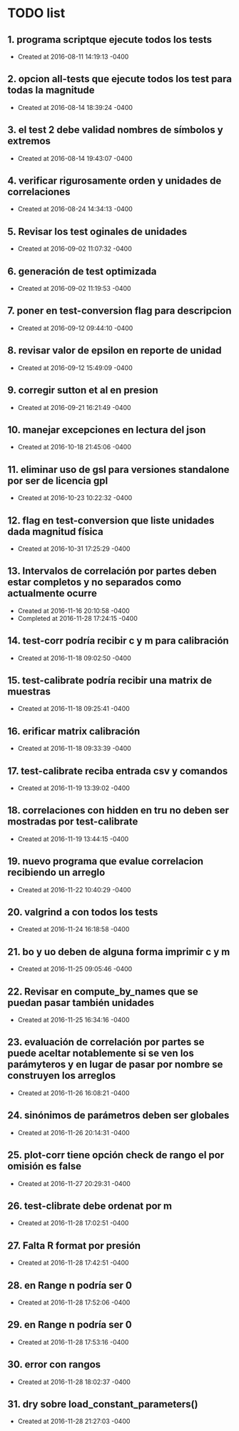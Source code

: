 # TODO list
## 1. programa scriptque ejecute todos los tests
- Created at   2016-08-11 14:19:13 -0400

## 2. opcion all-tests que ejecute todos los test para todas la magnitude
- Created at   2016-08-14 18:39:24 -0400

## 3. el test 2 debe validad nombres de símbolos y extremos
- Created at   2016-08-14 19:43:07 -0400

## 4. verificar rigurosamente orden y unidades de correlaciones
- Created at   2016-08-24 14:34:13 -0400

## 5. Revisar los test oginales de unidades
- Created at   2016-09-02 11:07:32 -0400

## 6. generación de test optimizada
- Created at   2016-09-02 11:19:53 -0400

## 7. poner en test-conversion flag para descripcion
- Created at   2016-09-12 09:44:10 -0400

## 8. revisar valor de epsilon en reporte de unidad
- Created at   2016-09-12 15:49:09 -0400

## 9. corregir sutton et al en presion
- Created at   2016-09-21 16:21:49 -0400

## 10. manejar excepciones en lectura del json
- Created at   2016-10-18 21:45:06 -0400

## 11. eliminar uso de gsl para versiones standalone por ser de licencia gpl
- Created at   2016-10-23 10:22:32 -0400

## 12. flag en test-conversion que liste unidades dada magnitud física
- Created at   2016-10-31 17:25:29 -0400

## 13. Intervalos de correlación por partes deben estar completos y no separados como actualmente ocurre
- Created at   2016-11-16 20:10:58 -0400
- Completed at 2016-11-28 17:24:15 -0400

## 14. test-corr podría recibir c y m para calibración
- Created at   2016-11-18 09:02:50 -0400

## 15. test-calibrate podría recibir una matrix de muestras
- Created at   2016-11-18 09:25:41 -0400

## 16. erificar matrix calibración
- Created at   2016-11-18 09:33:39 -0400

## 17. test-calibrate reciba entrada csv y comandos
- Created at   2016-11-19 13:39:02 -0400

## 18. correlaciones con hidden en tru no deben ser mostradas por test-calibrate
- Created at   2016-11-19 13:44:15 -0400

## 19. nuevo programa que evalue correlacion recibiendo un arreglo
- Created at   2016-11-22 10:40:29 -0400

## 20. valgrind a con todos los tests
- Created at   2016-11-24 16:18:58 -0400

## 21. bo y uo deben de alguna forma imprimir c y m
- Created at   2016-11-25 09:05:46 -0400

## 22. Revisar en compute_by_names que se puedan pasar también unidades
- Created at   2016-11-25 16:34:16 -0400

## 23. evaluación de correlación por partes se puede aceltar notablemente si se ven los parámyteros y en lugar de pasar por nombre se construyen los arreglos
- Created at   2016-11-26 16:08:21 -0400

## 24. sinónimos de parámetros deben ser globales
- Created at   2016-11-26 20:14:31 -0400

## 25. plot-corr tiene opción check de rango el por omisión es false
- Created at   2016-11-27 20:29:31 -0400

## 26. test-clibrate debe ordenat por m
- Created at   2016-11-28 17:02:51 -0400

## 27. Falta R format por presión
- Created at   2016-11-28 17:42:51 -0400

## 28. en Range n podría ser 0
- Created at   2016-11-28 17:52:06 -0400

## 29. en Range n podría ser 0
- Created at   2016-11-28 17:53:16 -0400

## 30. error con rangos
- Created at   2016-11-28 18:02:37 -0400

## 31. dry sobre load_constant_parameters()
- Created at   2016-11-28 21:27:03 -0400

